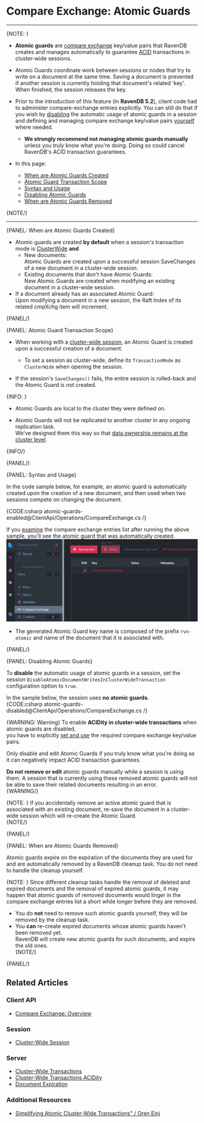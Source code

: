 ﻿# Compare Exchange: Atomic Guards
---

{NOTE: }

* **Atomic guards** are 
  [compare exchange](../../../client-api/operations/compare-exchange/overview) 
  key/value pairs that RavenDB creates and manages automatically to guarantee 
  [ACID](../../../server/clustering/cluster-transactions#cluster-transaction-properties) 
  transactions in cluster-wide sessions.  

* Atomic Guards coordinate work between sessions or nodes that try to write on a document at the same time. 
  Saving a document is prevented if another session is currently holding that document's related 'key'.
  When finished, the session releases the key.  

* Prior to the introduction of this feature (in **RavenDB 5.2**), client code had to 
  administer compare-exchange entries explicitly. You can still do that if you wish by 
  [disabling](../../../client-api/operations/compare-exchange/atomic-guards#disabling-atomic-guards) 
  the automatic usage of atomic guards in a session and defining and managing compare exchange 
  key/value pairs 
  [yourself](../../../client-api/operations/compare-exchange/overview#example-i---email-address-reservation) 
  where needed.  
  * **We strongly recommend not managing atomic guards manually** unless you _truly_ know what you're doing. 
    Doing so could cancel RavenDB's ACID transaction guarantees.  

* In this page:
  * [When are Atomic Guards Created](../../../client-api/operations/compare-exchange/atomic-guards#when-are-atomic-guards-created)  
  * [Atomic Guard Transaction Scope](../../../client-api/operations/compare-exchange/atomic-guards#atomic-guard-transaction-scope)  
  * [Syntax and Usage](../../../client-api/operations/compare-exchange/atomic-guards#syntax-and-usage)  
  * [Disabling Atomic Guards](../../../client-api/operations/compare-exchange/atomic-guards#disabling-atomic-guards)  
  * [When are Atomic Guards Removed](../../../client-api/operations/compare-exchange/atomic-guards#when-are-atomic-guards-removed)  

{NOTE/}

---

{PANEL: When are Atomic Guards Created}

* Atomic guards are created **by default** when a session's transaction mode is 
  [ClusterWide](../../../client-api/session/cluster-transaction#open-cluster-wide-session) **and**  
  * New documents:  
    Atomic Guards are created upon a successful session SaveChanges of a new document 
    in a cluster-wide session.  
  * Existing documents that don't have Atomic Guards:  
    New Atomic Guards are created when modifying an existing document in a cluster-wide session.  
* If a document already has an associated Atomic Guard:  
  Upon modifying a document in a new session, the Raft Index of its related cmpXchg item will increment.

{PANEL/}

{PANEL: Atomic Guard Transaction Scope}

* When working with a [cluster-wide session](../../../client-api/session/cluster-transaction), 
  an Atomic Guard is created upon a successful creation of a document.  
  * To set a session as cluster-wide, define its `TransactionMode` as `ClusterWide` when opening the session.

* If the session's `SaveChanges()` fails, the entire session is rolled-back and the Atomic Guard is not created.  

{INFO: }

* Atomic Guards are local to the cluster they were defined on.  

* Atomic Guards will not be replicated to another cluster in any ongoing replication task.  
  We've designed them this way so that [data ownership remains at the cluster level](https://ayende.com/blog/196769-B/data-ownership-in-a-distributed-system).  


{INFO/}

{PANEL/}

{PANEL: Syntax and Usage}

In the code sample below, for example, an atomic guard is automatically 
created upon the creation of a new document, and then used when two sessions 
compete on changing the document.  

{CODE:csharp atomic-guards-enabled@ClientApi/Operations/CompareExchange.cs /}

If you [examine](../../../studio/database/documents/compare-exchange-view#the-compare-exchange-view) 
the compare exchange entries list after running the above sample, you'll see the atomic guard that 
was automatically created.  
![Atomic Guard](images/atomic-guard.png "Atomic Guard")

   * The generated Atomic Guard key name is composed of the prefix `rvn-atomic`
     and name of the document that it is associated with.


{PANEL/}

{PANEL: Disabling Atomic Guards}

To **disable** the automatic usage of atomic guards in a session, set the session 
`DisableAtomicDocumentWritesInClusterWideTransaction` configuration option to `true`.  

In the sample below, the session uses **no atomic guards**.  
{CODE:csharp atomic-guards-disabled@ClientApi/Operations/CompareExchange.cs /}

{WARNING: Warning}
To enable **ACIDity in cluster-wide transactions** when atomic guards are disabled,  
you have to explicitly [set and use](../../../client-api/operations/compare-exchange/overview) 
the required compare exchange key/value pairs.  

Only disable and edit Atomic Guards if you truly know what you're doing as it can negatively 
impact ACID transaction guarantees.  

**Do not remove or edit** atomic guards manually while a session is using them. 
A session that is currently using these removed atomic guards will not be able to save 
their related documents resulting in an error.  
{WARNING/}

{NOTE: }
If you accidentally remove an active atomic guard that is associated with an existing document, 
re-save the document in a cluster-wide session which will re-create the Atomic Guard.  
{NOTE/}

{PANEL/}

{PANEL: When are Atomic Guards Removed}

Atomic guards expire on the expiration of the documents they are used for and are automatically 
removed by a RavenDB cleanup task. You do not need to handle the cleanup yourself.  

{NOTE: }
Since different cleanup tasks handle the removal of deleted and expired documents 
and the removal of expired atomic guards, it may happen that atomic guards of removed 
documents would linger in the compare exchange entries list a short while longer before 
they are removed.  

* You do **not** need to remove such atomic guards yourself, they will be removed by 
  the cleanup task.  
* You **can** re-create expired documents whose atomic guards haven't been removed yet.  
  RavenDB will create new atomic guards for such documents, and expire the old ones.  
{NOTE/}

{PANEL/}

## Related Articles

### Client API
- [Compare Exchange: Overview](../../../client-api/operations/compare-exchange/overview)

### Session
- [Cluster-Wide Session](../../../client-api/session/cluster-transaction#open-cluster-wide-session)

### Server
- [Cluster-Wide Transactions](../../../server/clustering/cluster-transactions)
- [Cluster-Wide Transactions ACIDity](../../../server/clustering/cluster-transactions#cluster-transaction-properties)
- [Document Expiration](../../../server/extensions/expiration)

### Additional Resources
- [Simplifying Atomic Cluster-Wide Transactions" / Oren Eini](https://ayende.com/blog/194405-A/ravendb-5-2-simplifying-atomic-cluster-wide-transactions)
